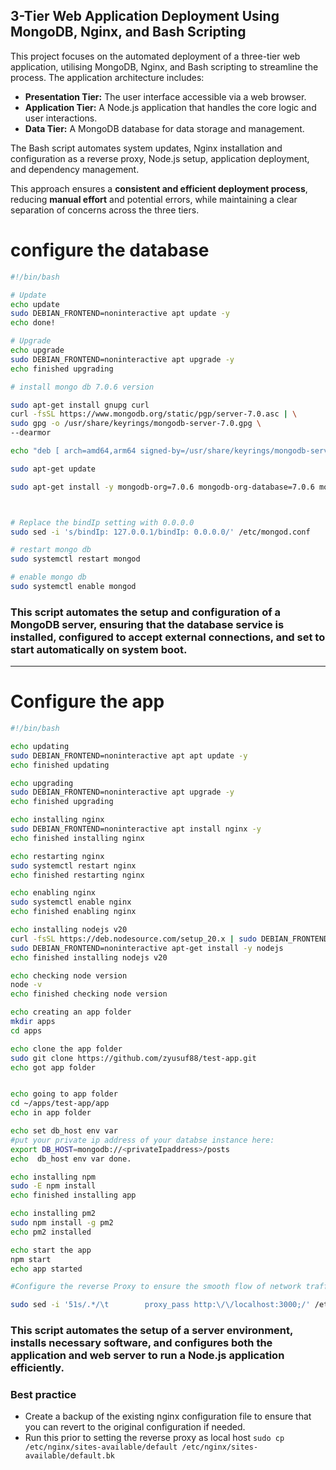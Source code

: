 
## 3-Tier Web Application Deployment Using MongoDB, Nginx, and Bash Scripting


This project focuses on the automated deployment of a three-tier web application, utilising MongoDB, Nginx, and Bash scripting to streamline the process. The application architecture includes:

- **Presentation Tier:** The user interface accessible via a web browser.
- **Application Tier:** A Node.js application that handles the core logic and user interactions.
- **Data Tier:** A MongoDB database for data storage and management.


The Bash script automates system updates, Nginx installation and configuration as a reverse proxy, Node.js setup, application deployment, and dependency management.

 This approach ensures a **consistent and efficient deployment process**, reducing **manual effort** and potential errors, while maintaining a clear separation of concerns across the three tiers.




# configure the database 
```bash 
#!/bin/bash

# Update
echo update
sudo DEBIAN_FRONTEND=noninteractive apt update -y
echo done!

# Upgrade
echo upgrade
sudo DEBIAN_FRONTEND=noninteractive apt upgrade -y
echo finished upgrading

# install mongo db 7.0.6 version

sudo apt-get install gnupg curl
curl -fsSL https://www.mongodb.org/static/pgp/server-7.0.asc | \
sudo gpg -o /usr/share/keyrings/mongodb-server-7.0.gpg \
--dearmor

echo "deb [ arch=amd64,arm64 signed-by=/usr/share/keyrings/mongodb-server-7.0.gpg ] https://repo.mongodb.org/apt/ubuntu jammy/mongodb-org/7.0 multiverse" | sudo tee /etc/apt/sources.list.d/mongodb-org-7.0.list

sudo apt-get update

sudo apt-get install -y mongodb-org=7.0.6 mongodb-org-database=7.0.6 mongodb-org-server=7.0.6 mongodb-mongosh=2.2.4 mongodb-org-mongos=7.0.6 mongodb-org-tools=7.0.6



# Replace the bindIp setting with 0.0.0.0
sudo sed -i 's/bindIp: 127.0.0.1/bindIp: 0.0.0.0/' /etc/mongod.conf

# restart mongo db 
sudo systemctl restart mongod

# enable mongo db
sudo systemctl enable mongod

```
### This script automates the setup and configuration of a MongoDB server, ensuring that the database service is installed, configured to accept external connections, and set to start automatically on system boot.

--------------------------
# Configure the app 

```bash 
#!/bin/bash

echo updating
sudo DEBIAN_FRONTEND=noninteractive apt apt update -y
echo finished updating

echo upgrading
sudo DEBIAN_FRONTEND=noninteractive apt upgrade -y
echo finished upgrading

echo installing nginx
sudo DEBIAN_FRONTEND=noninteractive apt install nginx -y
echo finished installing nginx

echo restarting nginx
sudo systemctl restart nginx
echo finished restarting nginx

echo enabling nginx
sudo systemctl enable nginx
echo finished enabling nginx

echo installing nodejs v20
curl -fsSL https://deb.nodesource.com/setup_20.x | sudo DEBIAN_FRONTEND=noninteractive -E bash - &&\
sudo DEBIAN_FRONTEND=noninteractive apt-get install -y nodejs
echo finished installing nodejs v20

echo checking node version
node -v
echo finished checking node version

echo creating an app folder 
mkdir apps
cd apps

echo clone the app folder
sudo git clone https://github.com/zyusuf88/test-app.git
echo got app folder


echo going to app folder
cd ~/apps/test-app/app
echo in app folder

echo set db_host env var
#put your private ip address of your databse instance here: 
export DB_HOST=mongodb://<privateIpaddress>/posts 
echo  db_host env var done.

echo installing npm
sudo -E npm install
echo finished installing app

echo installing pm2
sudo npm install -g pm2
echo pm2 installed

echo start the app
npm start 
echo app started

#Configure the reverse Proxy to ensure the smooth flow of network traffic between clients and applications

sudo sed -i '51s/.*/\t        proxy_pass http:\/\/localhost:3000;/' /etc/nginx/sites-available/default

``` 
### This script automates the setup of a server environment, installs necessary software, and configures both the application and web server to run a Node.js application efficiently.

### Best practice
- Create a backup of the existing nginx configuration file to ensure that you can revert to the original configuration if needed.
- Run this prior to setting the reverse proxy as local host `sudo cp /etc/nginx/sites-available/default /etc/nginx/sites-available/default.bk`